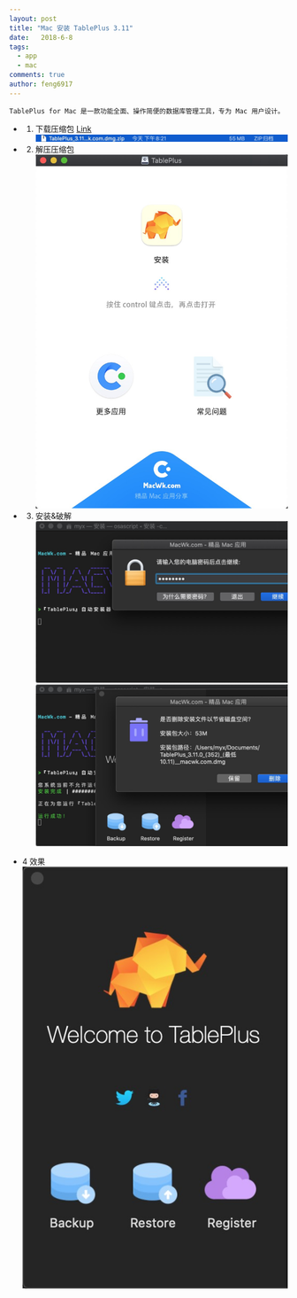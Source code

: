 ```yaml
---
layout: post
title: "Mac 安装 TablePlus 3.11"
date:   2018-6-8
tags: 
  - app
  - mac
comments: true
author: feng6917
---
```


`TablePlus for Mac 是一款功能全面、操作简便的数据库管理工具，专为 Mac 用户设计。`

<!-- more -->

- 1. 下载压缩包
      [Link](https://pan.baidu.com/s/1QJpEaqEWqllUJt0yXypkAA?pwd=cmoz)
      ![img](../images/2018-6-8/1.jpg)
- 2. 解压压缩包
      ![img](../images/2018-6-8/2.jpg)
- 3. 安装&破解
     ![img](../images/2018-6-8/3.jpg)
     ![img](../images/2018-6-8/4.jpg)

- 4 效果
    ![img](../images/2018-6-8/5.jpg)
